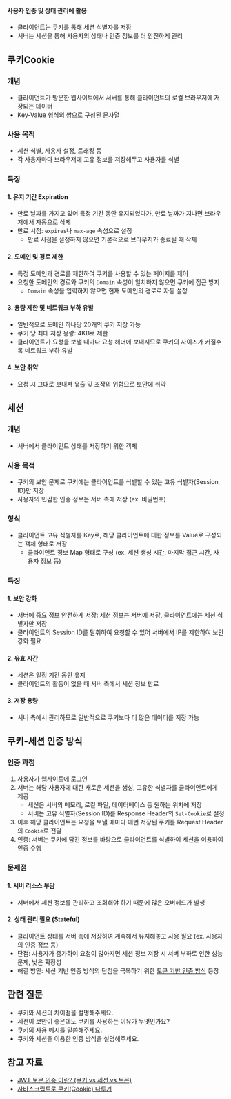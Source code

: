#### 사용자 인증 및 상태 관리에 활용
- 클라이언트는 쿠키를 통해 세션 식별자를 저장
- 서버는 세션을 통해 사용자의 상태나 인증 정보를 더 안전하게 관리

## 쿠키Cookie
### 개념
- 클라이언트가 방문한 웹사이트에서 서버를 통해 클라이언트의 로컬 브라우저에 저장되는 데이터
- Key-Value 형식의 쌍으로 구성된 문자열
### 사용 목적
- 세션 식별, 사용자 설정, 트래킹 등
- 각 사용자마다 브라우저에 고유 정보를 저장해두고 사용자를 식별

### 특징
#### 1. 유지 기간 Expiration
- 만료 날짜를 가지고 있어 특정 기간 동안 유지되었다가, 만료 날짜가 지나면 브라우저에서 자동으로 삭제
- 만료 시점: `expires`나 `max-age` 속성으로 설정
	- 만료 시점을 설정하지 않으면 기본적으로 브라우저가 종료될 때 삭제
#### 2. 도메인 및 경로 제한
- 특정 도메인과 경로를 제한하여 쿠키를 사용할 수 있는 페이지를 제어
- 요청한 도메인의 경로와 쿠키의 `Domain` 속성이 일치하지 않으면 쿠키에 접근 방지
	- `Domain` 속성을 입력하지 않으면 현재 도메인의 경로로 자동 설정
#### 3. 용량 제한 및 네트워크 부하 유발
- 일반적으로 도메인 하나당 20개의 쿠키 저장 가능
- 쿠키 당 최대 저장 용량: 4KB로 제한
- 클라이언트가 요청을 보낼 때마다 요청 헤더에 보내지므로 쿠키의 사이즈가 커질수록 네트워크 부하 유발
#### 4. 보안 취약
- 요청 시 그대로 보내져 유출 및 조작의 위험으로 보안에 취약

## 세션
### 개념
- 서버에서 클라이언트 상태를 저장하기 위한 객체
### 사용 목적
- 쿠키의 보안 문제로 쿠키에는 클라이언트를 식별할 수 있는 고유 식별자(Session ID)만 저장
- 사용자의 민감한 인증 정보는 서버 측에 저장 (ex. 비밀번호)
### 형식
- 클라이언트 고유 식별자를 Key로, 해당 클라이언트에 대한 정보를 Value로 구성되는 객체 형태로 저장
	- 클라이언트 정보 Map 형태로 구성 (ex. 세션 생성 시간, 마지막 접근 시간, 사용자 정보 등)
### 특징
#### 1. 보안 강화
- 서버에 중요 정보 안전하게 저장: 세션 정보는 서버에 저장, 클라이언트에는 세션 식별자만 저장
- 클라이언트의 Session ID를 탈취하여 요청할 수 있어 서버에서 IP를 제한하여 보안 강화 필요
#### 2. 유효 시간
- 세션은 일정 기간 동안 유지
- 클라이언트의 활동이 없을 때 서버 측에서 세션 정보 만료
#### 3. 저장 용량
- 서버 측에서 관리하므로 일반적으로 쿠키보다 더 많은 데이터를 저장 가능

## 쿠키-세션 인증 방식
### 인증 과정
1. 사용자가 웹사이트에 로그인
2. 서버는 해당 사용자에 대한 새로운 세션을 생성, 고유한 식별자를 클라이언트에게 제공
	- 세션은 서버의 메모리, 로컬 파일, 데이터베이스 등 원하는 위치에 저장
	- 서버는 고유 식별자(Session ID)를 Response Header의 `Set-Cookie`로 설정
3. 이후 해당 클라이언트는 요청을 보낼 때마다 매번 저장된 쿠키를 Request Header의 `Cookie`로 전달
4. 인증: 서버는 쿠키에 담긴 정보를 바탕으로 클라이언트를 식별하여 세션을 이용하여 인증 수행
### 문제점
#### 1. 서버 리소스 부담
- 서버에서 세션 정보를 관리하고 조회해야 하기 때문에 많은 오버헤드가 발생
#### 2. 상태 관리 필요 (Stateful)
- 클라이언트 상태를 서버 측에 저장하여 계속해서 유지해놓고 사용 필요 (ex. 사용자의 인증 정보 등)
- 단점: 사용자가 증가하여 요청이 많아지면 세션 정보 저장 시 서버 부하로 인한 성능 문제, 낮은 확장성
- 해결 방안: 세션 기반 인증 방식의 단점을 극복하기 위한 [토큰 기반 인증 방식](/Web/%ED%86%A0%ED%81%B0%20%EC%9D%B8%EC%A6%9D%20%EB%B0%A9%EC%8B%9D%EA%B3%BC%20JWT%EC%97%90%20%EB%8C%80%ED%95%B4%20%EC%84%A4%EB%AA%85%ED%95%B4%EC%A3%BC%EC%84%B8%EC%9A%94..md) 등장

## 관련 질문
- 쿠키와 세션의 차이점을 설명해주세요.
- 세션이 보안이 좋은데도 쿠키를 사용하는 이유가 무엇인가요?
- 쿠키의 사용 예시를 말씀해주세요.
- 쿠키와 세션을 이용한 인증 방식을 설명해주세요.

## 참고 자료
- [JWT 토큰 인증 이란? (쿠키 vs 세션 vs 토큰)](https://inpa.tistory.com/entry/WEB-%F0%9F%93%9A-JWTjson-web-token-%EB%9E%80-%F0%9F%92%AF-%EC%A0%95%EB%A6%AC#recentEntries)
- [자바스크립트로 쿠키(Cookie) 다루기](https://inpa.tistory.com/entry/JS-%F0%9F%93%9A-%EC%BF%A0%ED%82%A4Cookie-%EB%8B%A4%EB%A3%A8%EA%B8%B0#%E2%91%A1_expires_%EC%86%8D%EC%84%B1)